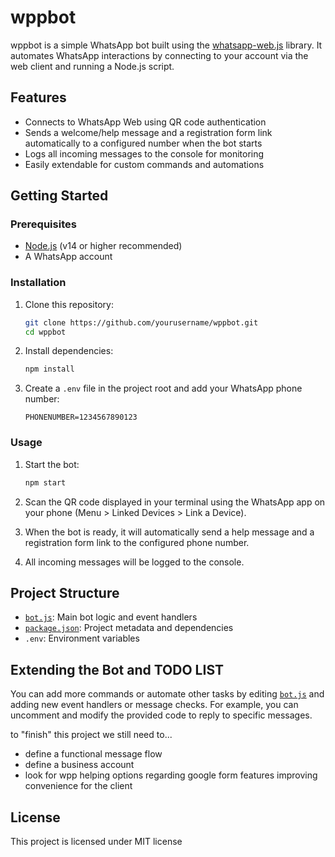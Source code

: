 # wppbot

wppbot is a simple WhatsApp bot built using the [whatsapp-web.js](https://wwebjs.dev/) library. It automates WhatsApp interactions by connecting to your account via the web client and running a Node.js script.

## Features

- Connects to WhatsApp Web using QR code authentication
- Sends a welcome/help message and a registration form link automatically to a configured number when the bot starts
- Logs all incoming messages to the console for monitoring
- Easily extendable for custom commands and automations

## Getting Started

### Prerequisites

- [Node.js](https://nodejs.org/) (v14 or higher recommended)
- A WhatsApp account

### Installation

1. Clone this repository:
    ```sh
    git clone https://github.com/yourusername/wppbot.git
    cd wppbot
    ```

2. Install dependencies:
    ```sh
    npm install
    ```

3. Create a `.env` file in the project root and add your WhatsApp phone number:
    ```
    PHONENUMBER=1234567890123
    ```

### Usage
 
1. Start the bot:
    ```sh
    npm start
    ```

2. Scan the QR code displayed in your terminal using the WhatsApp app on your phone (Menu > Linked Devices > Link a Device).

3. When the bot is ready, it will automatically send a help message and a registration form link to the configured phone number.

4. All incoming messages will be logged to the console.

## Project Structure

- [`bot.js`](bot.js): Main bot logic and event handlers
- [`package.json`](package.json): Project metadata and dependencies
- `.env`: Environment variables

## Extending the Bot and TODO LIST

You can add more commands or automate other tasks by editing [`bot.js`](bot.js) and adding new event handlers or message checks. For example, you can uncomment and modify the provided code to reply to specific messages.

to "finish" this project we still need to...
- define a functional message flow 
- define a business account
- look for wpp helping options regarding google form features improving convenience for the client

## License

This project is licensed under MIT license

